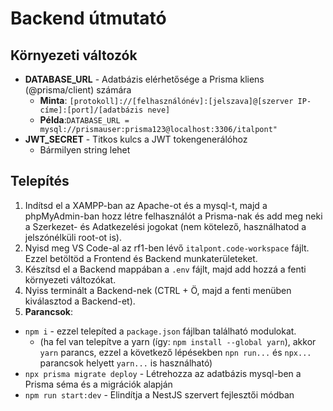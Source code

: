 # Backend útmutató

## Környezeti változók

- **DATABASE_URL** - Adatbázis elérhetősége a Prisma kliens (@prisma/client) számára
  - **Minta**: `[protokoll]://[felhasználónév]:[jelszava]@[szerver IP-címe]:[port]/[adatbázis neve]`
  - **Példa**:`DATABASE_URL = mysql://prismauser:prisma123@localhost:3306/italpont"`
- **JWT_SECRET** - Titkos kulcs a JWT tokengenerálóhoz
  - Bármilyen string lehet

## Telepítés

1. Indítsd el a XAMPP-ban az Apache-ot és a mysql-t, majd a phpMyAdmin-ban hozz létre felhasználót a Prisma-nak és add meg neki a Szerkezet- és Adatkezelési jogokat (nem kötelező, használhatod a jelszónélküli root-ot is).
2. Nyisd meg VS Code-al az rf1-ben lévő `italpont.code-workspace` fájlt. Ezzel betöltöd a Frontend és Backend munkaterületeket.
3. Készítsd el a Backend mappában a `.env` fájlt, majd add hozzá a fenti környezeti változókat.
4. Nyiss terminált a Backend-nek (CTRL + Ö, majd a fenti menüben kiválasztod a Backend-et).
5. **Parancsok**:

- `npm i` - ezzel telepíted a `package.json` fájlban található modulokat.
  - (ha fel van telepítve a yarn (így: `npm install --global yarn`), akkor `yarn` parancs, ezzel a következő lépésekben `npn run...` és `npx...` parancsok helyett `yarn...` is használható)
- `npx prisma migrate deploy` - Létrehozza az adatbázis mysql-ben a Prisma séma és a migrációk alapján
- `npm run start:dev` - Elindítja a NestJS szervert fejlesztői módban
